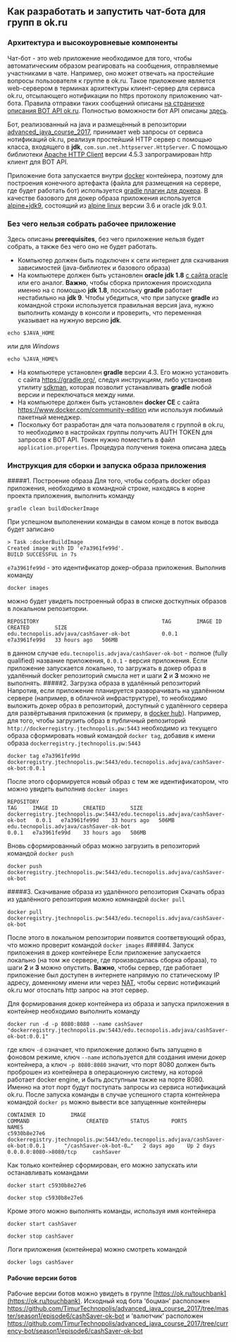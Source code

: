 ## Как разработать и запустить чат-бота для групп в ok.ru

### Архитектура и высокоуровневые компоненты

Чат-бот - это web приложение необходимое для того, чтобы автоматическим образом реагировать на сообщения, 
отправляемые участниками в чате. Например, оно может отвечать на простейшие вопросы пользователя к группе в ok.ru.
Такое приложение является web-сервером в терминах архитектуры
клиент-сервер для сервиса ok.ru, отсылающего нотификации по https протоколу приложению чат-бота.
Правила отправки таких сообщений описаны 
[на страничке описания BOT API ok.ru](https://apiok.ru/dev/graph_api/methods/graph.user/graph.user.subscribe/post).
Полностью воможности бот API описаны [здесь](https://apiok.ru/dev/graph_api/bot_api). 

Бот, реализованный на java и размещённый в репозитории   
[advanced_java_course_2017](https://github.com/TimurTechnopolis/advanced_java_course_2017/tree/master/season1/episode6/cashSaver-ok-bot),
принимает web запросы от сервиса нотификаций ok.ru, реализуя простейший HTTP сервер с помощью класса, входящего в **jdk**,
`com.sun.net.httpserver.HttpServer`. С помощью библиотеки 
[Apache HTTP Client](https://hc.apache.org/httpcomponents-client-4.5.x/index.html) версии 4.5.3 запрограмирован http 
клиент для BOT API.

Приложение бота запускается внутри [docker](https://www.docker.com/what-docker) контейнера, поэтому для построения 
конечного артефакта (файла для размещения на сервере, где будет работать бот) используется 
[gradle плагин для докера](https://github.com/bmuschko/gradle-docker-plugin).
В качестве базового для докер образа приложения используется [alpine+jdk9](https://hub.docker.com/r/jfisbein/alpine-oracle-jdk9/),
состоящий из [alpine linux](https://alpinelinux.org/about/) версии 3.6 и oracle jdk 9.0.1.

### Без чего нельзя собрать рабочее приложение
Здесь описаны **prerequisites**, без чего приложение нельзя будет собрать, а также без чего оно не будет работать.
* Компьютер должен быть подключен к сети интернет для скачивания зависимостей (java-библиотек и базового образа)
* На компьютере должен быть установлен **oracle jdk 1.8** 
[с сайта oracle](http://www.oracle.com/technetwork/java/javase/downloads/jdk8-downloads-2133151.html) или его аналог.
**Важно**, чтобы сборка приложения происходила именно на с помощью **jdk 1.8**, поскольку **gradle** работает нестабильно 
на **jdk 9**. Чтобы убедиться, что при запуске **gradle** из командной строки используется правильная версия java, нужно 
выполнить команду в консоли и проверить, что переменная указывает на нужную версию __jdk__.
```
echo $JAVA_HOME
```
или для _Windows_
```
echo %JAVA_HOME%
```
* На компьютере установлен **gradle** версии 4.3. Его можно установить с сайта https://gradle.org/, следуя инструкциям, 
либо установив утилиту [sdkman](http://sdkman.io/install.html), которая позволит устанавливать **gradle** любой версии 
и переключаться между ними.
* На компьютере должен быть установлен **docker CE** c сайта https://www.docker.com/community-edition или используя 
любимый пакетный менеджер.
* Поскольку бот разработан для чата пользователя с группой в ok.ru, то необходимо в настройках группы получить AUTH TOKEN 
для запросов к BOT API. Токен нужно поместить в файл `application.properties`. Процедура получения токена описана 
[здесь](https://apiok.ru/dev/graph_api/bot_api)

### Инструкция для сборки и запуска образа приложения
#####1. Построение образа
Для того, чтобы собрать docker образ приложения, необходимо в командной строке, находясь в корне проекта приложения, 
выполнить команду
```
gradle clean buildDockerImage 
```
При успешном выполенении команды в самом конце в поток вывода будет записано
```
> Task :dockerBuildImage
Created image with ID 'e7a3961fe99d'.
BUILD SUCCESSFUL in 7s
```
`e7a3961fe99d` - это идентификатор докер-образа приложения. Выполнив команду
```
docker images 
```
можно будет увидеть построенный образ в списке досткупных образов в локальном репозитории.
```
REPOSITORY                                       TAG        IMAGE ID       CREATED        SIZE
edu.tecnopolis.advjava/cashSaver-ok-bot          0.0.1      e7a3961fe99d   33 hours ago   506MB
```
в данном случае `edu.tecnopolis.advjava/cashSaver-ok-bot` - полное (fully qualified) название приложения, `0.0.1` - версия 
приложения.
Если приложение запускается локально, то загружать в докер образ в удалённый docker репозиторий смысла нет и шаги __2__ 
и __3__ можно не выполнять.
#####2. Загрузка образа в удалённый репозиторий
Напротив, если приложение планируется разворачивать на удалённом сервере (например, в облачной инфраструктуре), то 
необходимо выложить докер образ в репозиторий, доступный с удалённого сервера для развёртывания приложения (к примеру, в 
[docker hub](https://hub.docker.com/)).
Например, для того, чтобы загрузить образ в публичный репозиторий `http://dockerregistry.jtechnopolis.pw:5443` необходимо
из текущего образа сформировать новый командой `docker tag`, добавив к имени образа `dockerregistry.jtechnopolis.pw:5443`
```
docker tag e7a3961fe99d dockerregistry.jtechnopolis.pw:5443/edu.tecnopolis.advjava/cashSaver-ok-bot:0.0.1
``` 
После этого сформируется новый образ с тем же идентификатором, что можно увидеть выполнив `docker images` 
```
REPOSITORY                                                                    TAG     IMAGE ID        CREATED        SIZE
dockerregistry.jtechnopolis.pw:5443/edu.tecnopolis.advjava/cashSaver-ok-bot   0.0.1   e7a3961fe99d    33 hours ago   506MB
edu.tecnopolis.advjava/cashSaver-ok-bot                                       0.0.1   e7a3961fe99d    33 hours ago   506MB
```
Вновь сформированный образ можно загрузить в репозиторий командой `docker push`
```
docker push dockerregistry.jtechnopolis.pw:5443/edu.tecnopolis.advjava/cashSaver-ok-bot
``` 
#####3. Скачивание образа из удалённого репозитория
Скачать образ из удалённого репозитория можно комнандой `docker pull`
```
docker pull dockerregistry.jtechnopolis.pw:5443/edu.tecnopolis.advjava/cashSaver-ok-bot
```
После этого в локальном репозитории появится соответвующий образ, что можно проверит командой `docker images`
#####4. Запуск приложения в докер контейнере
Если приложение запускается локально (на том же сервере, где производилась сборка образа), то шаги **2** и **3** можно 
опустить. **Важно**, чтобы сервер, где работает приложение был доступен в интернете напрямую по статическому IP адресу, 
доменному имени или через [NAT](https://ru.wikipedia.org/wiki/NAT), чтобы сервис нотификаций ok.ru мог отослать http 
запрос на этот сервер.

Для формирования докер контейнера из образа и запуска приложения в контейнер необходимо выполнить команду
```
doсker run -d -p 8080:8080 --name cashSaver "dockerregistry.jtechnopolis.pw:5443/edu.tecnopolis.advjava/cashSaver-ok-bot:0.0.1"
```
где ключ `-d` означает, что приложение должно быть запущено в фоновом режиме, ключ `--name` используется для создания 
имени докер контейнера, а ключ `-p 8080:8080` значит, что порт 8080 должен быть проброшен из контейнера в операционную 
систему, на которой работает docker engine, и быть доступным также на порте 8080. Именно на этот порт будут поступать 
запросы из сервиса нотификаций ok.ru.
После запуска команды в случае успешного старта контейнера командой `docker ps` можно вывести все запущенные контейнеры
```
CONTAINER ID        IMAGE                                                                                  COMMAND                  CREATED       STATUS       PORTS                      NAMES
c5930b8e27e6        dockerregistry.jtechnopolis.pw:5443/edu.tecnopolis.advjava/cashSaver-ok-bot:0.0.1      "/cashSaver-ok-bot-0…"   2 days ago    Up 2 days    0.0.0.0:8080->8080/tcp     cashSaver
```
Как только контейнер сформирован, его можно запускать или останавливать командами 
```
docker start c5930b8e27e6
``` 
```
docker stop c5930b8e27e6
``` 
Кроме этого можно выполнять команды, используя имя контейнера 
```
docker start cashSaver
``` 
```
docker stop cashSaver
```
Логи приложения (контейнера) можно смотреть командой
```
docker logs cashSaver
```

#### Рабочие версии ботов
Рабочие версии ботов можно увидеть в группе [https://ok.ru/touchbank](https://ok.ru/touchbank).
Исходный код бота 'боцман' расположен https://github.com/TimurTechnopolis/advanced_java_course_2017/tree/master/season1/episode6/cashSaver-ok-bot 
и 'валютчик' расположен https://github.com/TimurTechnopolis/advanced_java_course_2017/tree/currency-bot/season1/episode6/cashSaver-ok-bot

 
    


